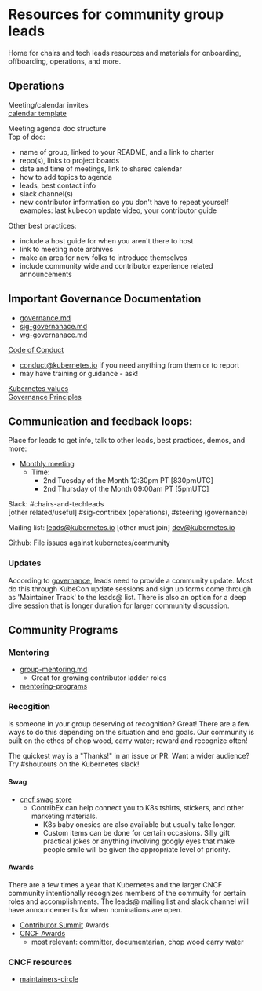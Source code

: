 # Resources for community group leads 
Home for chairs and tech leads resources and materials for onboarding,
offboarding, operations, and more.
## Operations

Meeting/calendar invites  
[calendar template]

Meeting agenda doc structure  
Top of doc:  
- name of group, linked to your README, and a link to charter  
- repo(s), links to project boards  
- date and time of meetings, link to shared calendar  
- how to add topics to agenda  
- leads, best contact info  
- slack channel(s)  
- new contributor information so you don't have to repeat yourself  
  examples: last kubecon update video, your contributor guide

Other best practices: 
- include a host guide for when you aren't there to host  
- link to meeting note archives  
- make an area for new folks to introduce themselves  
- include community wide and contributor experience related announcements 
  
## Important Governance Documentation
  
  - [governance.md]
  - [sig-governanace.md]
  - [wg-governanace.md]
  
[Code of Conduct]
  - conduct@kubernetes.io if you need anything from them or to report
  - may have training or guidance - ask!
  
  [Kubernetes values]  
  [Governance Principles]
## Communication and feedback loops:

Place for leads to get info, talk to other leads, best practices, demos, and
more: 
  - [Monthly meeting]
    - Time:
      * 2nd Tuesday of the Month 12:30pm PT [830pmUTC]
      * 2nd Thursday of the Month 09:00am PT [5pmUTC]
   
  Slack: #chairs-and-techleads   
  [other related/useful] #sig-contribex (operations), #steering 
  (governance) 
  
  Mailing list: [leads@kubernetes.io]
  [other must join] dev@kubernetes.io  
  
  Github: File issues against kubernetes/community  

### Updates
According to [governance](#important-governance-documentation), leads need to 
provide a community update. Most do this through KubeCon update sessions and 
sign up forms come through as 'Maintainer Track' to the leads@ list. There is 
also an option for a deep dive session that is longer duration for larger 
community discussion. 
  ## Community Programs
  
  ### Mentoring
     
   - [group-mentoring.md]
     - Great for growing contributor ladder roles 
   - [mentoring-programs]

### Recogition 

Is someone in your group deserving of recognition? Great! There are a few ways
to do this depending on the situation and end goals. Our community is built
on the ethos of chop wood, carry water; reward and recognize often! 

The quickest way is a "Thanks!" in an issue or PR. Want a wider audience?
Try #shoutouts on the Kubernetes slack!  
#### Swag
- [cncf swag store]
  - ContribEx can help connect you to K8s tshirts, stickers, and other
      marketing materials.
    - K8s baby onesies are also available but usually take longer.
    - Custom items can be done for certain occasions. Silly gift practical 
      jokes or anything involving googly eyes that make people smile will be 
      given the appropriate level of priority.
#### Awards
There are a few times a year that Kubernetes and the larger CNCF community 
intentionally recognizes members of the commuity for certain roles and 
accomplishments. The leads@ mailing list and slack channel will have 
announcements for when nominations are open. 
- [Contributor Summit] Awards
- [CNCF Awards]
  - most relevant: committer, documentarian, chop wood carry water 
### CNCF resources
  - [maintainers-circle]



[Monthly meeting]: https://docs.google.com/document/d/1Jio9rEtYxlBbntF8mRGmj6Q1JAdzZ9fTDo3ru1HK_LI/edit
[values]: https://github.com/kubernetes/community/blob/master/values.md
[Governance Principles]: https://github.com/kubernetes/community/blob/master/governance.md#principles
[code of conduct]: https://github.com/kubernetes/community/tree/master/committee-code-of-conduct
[Mentoring, succession planning, and staffing]: https://github.com/kubernetes/community/tree/master/mentoring
[Kubernetes values]: https://github.com/kubernetes/community/blob/master/values.md
[governance.md]: https://github.com/kubernetes/community/blob/master/governance.md
[sig-governanace.md]: https://github.com/kubernetes/community/blob/master/committee-steering/governance/sig-governance.md
[wg-governanace.md]: https://github.com/kubernetes/community/blob/master/committee-steering/governance/wg-governance.md
[group-mentoring.md]: https://github.com/kubernetes/community/blob/master/mentoring/processes/group-mentoring.md
[mentoring-programs]: https://github.com/kubernetes/community/tree/master/mentoring/programs
[maintainers-circle]: https://github.com/cncf/sig-contributor-strategy/tree/master/maintainers-circle
[Contributor Summit]: https://github.com/kubernetes/community/blob/master/events/awards/playbook.md
[CNCF Awards]: https://github.com/cncf/awards 
[cncf swag store]: (https://store.cncf.io/collections/kubernetes) 
[calendar template]: https://github.com/kubernetes/community/blob/master/communication/calendar-guidelines.md#calendar-event-template
[leads@kubernetes.io]: https://github.com/kubernetes/k8s.io/blob/aa1214087863c7a850bf84936bd1d1b67d0064a9/groups/groups.yaml#L6